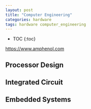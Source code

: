 ```yaml
---
layout: post
title: "Computer Engineering"
categories: hardware
tags: hardware computer_engineering
---
```


* TOC
{:toc}

https://www.amphenol.com

## Processor Design



## Integrated Circuit



## Embedded Systems


